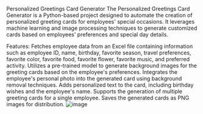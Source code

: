 Personalized Greetings Card Generator
The Personalized Greetings Card Generator is a Python-based project designed to automate the creation of personalized greeting cards for employees' special occasions. It leverages machine learning and image processing techniques to generate customized cards based on employees' preferences and special day details.

Features:
Fetches employee data from an Excel file containing information such as employee ID, name, birthday, favorite season, travel preferences, favorite color, favorite food, favorite flower, favorite music, and preferred activity.
Utilizes a pre-trained model to generate background images for the greeting cards based on the employee's preferences.
Integrates the employee's personal photo into the generated card using background removal techniques.
Adds personalized text to the card, including birthday wishes and the employee's name.
Supports the generation of multiple greeting cards for a single employee.
Saves the generated cards as PNG images for distribution.
![image](https://github.com/bittu5555/Personalized-Greetings-card-generator/assets/106305917/df9fc3c8-d54c-4db3-b78b-80963de5d36f)
